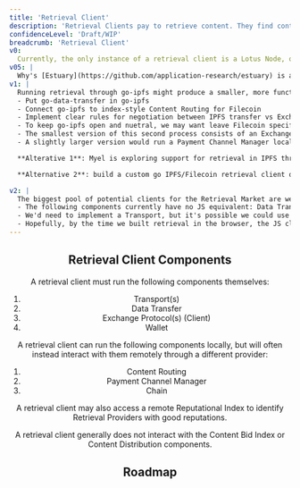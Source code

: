 ```yaml
---
title: 'Retrieval Client'
description: 'Retrieval Clients pay to retrieve content. They find content through the a Marketplace Provider, and initiate Data Transfer through an Exchange Protocol to retrieve data from a Retrieval Provider/Miner. For paid retrievals, a Retrieval Client must have a Wallet and a connection to either a local or a remote instance of the Filecoin Chain'
confidenceLevel: 'Draft/WIP'
breadcrumb: 'Retrieval Client'
v0: 
  Currently, the only instance of a retrieval client is a Lotus Node, or a Lotus Lite Node combined with a Lotus Gateway. This makes for a very high bar to entry. Running a full Lotus Node is often impossible even on a powerful computer, and even running Lotus Lite you're cut off from much of the IPFS stack unless you also run PowerGate.
v05: |
  Why's [Estuary](https://github.com/application-research/estuary) is a prototype instance of a retrieval client taken out of the Lotus stack. It will be interesting to see where this heads in the future
v1: |
  Running retrieval through go-ipfs might produce a smaller, more functional retrieval client. To do this we would:
  - Put go-data-transfer in go-ipfs
  - Connect go-ipfs to index-style Content Routing for Filecoin
  - Implement clear rules for negotiation between IPFS transfer vs Exchange based paid retrieval. Figure out how if at all IPFS will interface with a Reputational Index to determine the most reputable miners to pull from.
  - To keep go-ipfs open and nuetral, we may want leave Filecoin specific exchange out of the go-ipfs binary. Instead, we could allow IPFS to communicate with any Exchange Client running locally but not in the same process (enabling potentially non-Filecoin paid retrievals)
  - The smallest version of this second process consists of an Exchange Client and a Wallet, talking to a remote Payment Provider, if such a provider exists.
  - A slightly larger version would run a Payment Channel Manager locally but talk to a remote Chain

  **Alterative 1**: Myel is exploring support for retrieval in IPFS through a plugin that runs Data Transfer and a custom Exchange/Content Routing protocol to turn IPFS nodes into both Retrieval Clients and Retrieval Providers

  **Alternative 2**: build a custom go IPFS/Filecoin retrieval client outside of go-ipfs. A single process IPFS/Filecoin node build from the group up might prove lighter and more nimble than trying to build on top of go-IPFS.

v2: |
  The biggest pool of potential clients for the Retrieval Market are web browsers. To get retrieval running in the browser however, we must first convert several parts of the Filecoin stack currently in Go to javascript (or Web Assembly):
  - The following components currently have no JS equivalent: Data Transfer, Exchange, and a Wallet.
  - We'd need to implement a Transport, but it's possible we could use STP, an in development version of Transport based on HTTP, that might be easier to implement in Javascript
  - Hopefully, by the time we built retrieval in the browser, the JS client could talk to Payment Providers and MarketPlace Providers to access the remaining components remotely
---
```


<Header />

## Retrieval Client Components

A retrieval client must run the following components themselves:

1. Transport(s)
2. Data Transfer
3. Exchange Protocol(s) (Client)
4. Wallet

A retrieval client can run the following components locally, but will often instead interact with them remotely through a different provider:
1. Content Routing
2. Payment Channel Manager
3. Chain

A retrieval client may also access a remote Reputational Index to identify Retrieval Providers with good reputations.

A retrieval client generally does not interact with the Content Bid Index or Content Distribution components.

## Roadmap

<RoadMapPage />
